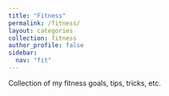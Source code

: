 ```yaml
---
title: "Fitness"
permalink: /fitness/
layout: categories
collection: fitness
author_profile: false
sidebar:
  nav: "fit"
---
```


Collection of my fitness goals, tips, tricks, etc.
